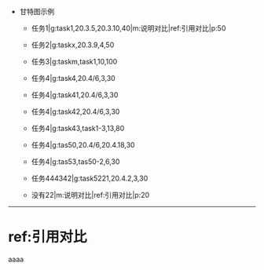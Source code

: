 - 甘特图示例
	- 任务1|g:task1,20.3.5,20.3.10,40|m:说明对比|ref:引用对比|p:50
	- 任务2|g:taskx,20.3.9,4,50
	- 任务3|g:taskm,task1,10,100
	- 任务4|g:task4,20.4/6,3,30
	- 任务4|g:task41,20.4/6,3,30
	- 任务4|g:task42,20.4/6,3,30
	- 任务4|g:task43,task1-3,13,80
	
	
	- 任务4|g:tas50,20.4/6,20.4.18,30
	- 任务4|g:tas53,tas50-2,6,30
	- 任务444342|g:task5221,20.4.2,3,30
	- 没有22|m:说明对比|ref:引用对比|p:20


***
# ref:引用对比
aaaa